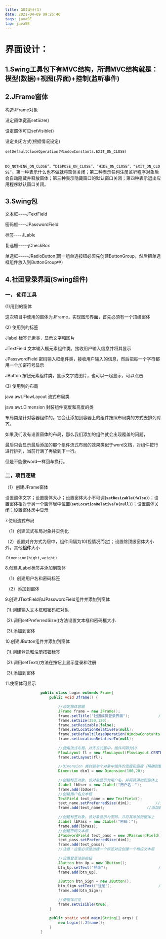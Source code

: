 ```yaml
---
title: GUI设计(1)
date: 2021-04-09 09:26:46
tags: javaSE
tap: javaSE
---
```


# 界面设计：

## 1.Swing工具包下有MVC结构，所谓MVC结构就是：模型(数据)+视图(界面)+控制(监听事件)

## 2.JFrame窗体 <!--more-->

构造JFrame对象

设定窗体宽高setSize()

设定窗体可见setVisible()

设定关闭方式(根据情况设定)

​	`setDefaultCloseOperation(WindowConstants.EXIT_ON_CLOSE)`

​	`DO_NOTHING_ON_CLOSE”、“DISPOSE_ON_CLOSE”、“HIDE_ON_CLOSE”、“EXIT_ON_CLOSE”`。第一种表示什么也不做就将窗体关闭；第二种表示任何注册监听程序对象后会自动隐藏并释放窗体；第三种表示隐藏窗口的默认窗口关闭；第四种表示退出应用程序默认窗口关闭。

## 3.Swing包

文本框----JTextField

密码框----JPasswordField

标签----JLable

复选框-----jCheckBox

单选框-----JRadioButton(同一组单选按钮必须先创建ButtonGroup，然后把单选框组件放入到ButtonGroup中)

 

## 4.社团登录界面(Swing组件)

### 一， 使用工具

 (1)用到的窗体

 这次项目中使用的窗体为JFrame，实现图形界面，首先必须有一个顶级窗体

 (2) 使用到的标签

Jlabel 标签元素类，显示文字和图片

JTextField 文本输入框元素组件类，接收用户输入信息并将其显示

JPasswordField 密码输入框组件类，接收用户输入的信息，然后把每一个字符都用一个加密符号显示

JButton 按钮元素组件类，显示文字或图片，也可以一起显示，可以点击

 (3) 使用到的布局

java.awt.FlowLayout   流式布局类

java.awt.Dimension   封装组件宽度和高度的类

布局类是针对容器组件的，它会让添加到容器上的组件按照布局类的方式去排列对齐。

如果我们没有设置窗体的布局，那么我们添加的组件就会出现覆盖的问题，

最后只会显示最后添加的那个组件流式布局的效果类似于word文档，对组件按行进行排列，当前行满了再放到下一行。

但是不能像word一样回车换行。 

### 二，项目逻辑

（1）创建JFrame窗体

​	设置窗体文字；设置窗体大小；设置窗体大小不可调(**`setResizable(false)`**)；设置窗体相对于另一个窗体居中位置(**`setLocationRelativeTo(null)`**)；设置窗体关闭；设置窗体居中显示

7.使用流式布局

​	（1）创建流式布局对象并实例化

​	（2）设置对齐方式为居中，组件间隔为10(视情况而定)；设置除顶级窗体大小外，其他**组件**大小

​	`Dimension(hight,weight)`

8.创建JLabel标签并添加到窗体

​	（1）创建用户名和密码标签

​	（2）添加到窗体

9.创建JTextField和JPasswordField组件并添加到窗体

​	(1).创建输入文本框和密码框对象

​	(2).调用setPreferredSize()方法设置文本框和密码框大小

​	(3).添加到窗体

10.创建JButton组件并添加到窗体

​	(1).创建登录和注册按钮标签

​	(2).调用setText()方法在按钮上显示登录和注册

​	(3).添加到窗体

11.使窗体可显示

```java
				public class Login extends Frame{
					public void Jframe() {
						
						//设定窗体容器
						JFrame frame = new JFrame();
						frame.setTitle("社团成员登录界面"); 			//容器文字
						frame.setSize(350,120);							//容器大小
						frame.setResizable(false);						//设置禁止调整窗体大小
						frame.setLocationRelativeTo(null);				// 设置窗体相对于另一个组件的居中位置，		
						frame.setDefaultCloseOperation(WindowConstants.EXIT_ON_CLOSE);   	          //容器关闭
						frame.setLocationRelativeTo(null);								//居中显示
						
						//使用流式布局，对齐方式居中，组件间隔为10
						FlowLayout fl = new FlowLayout(FlowLayout.CENTER,10,10);
						frame.setLayout(fl);
						
						//Dimension 类封装单个对象中组件的宽度和高度（精确到整数）
						Dimension dim1 = new Dimension(100,20);
						
						//创建标签对象，该对象显示为用户名，并将其添加到窗体上
						JLabel lbUser = new JLabel("用户名：");
						frame.add(lbUser);
						//创建用户名文本框
						TextField text_name = new TextField();
						text_name.setPreferredSize(dim1);			//设置除顶级容器组件其他组件的大小
						frame.add(text_name);					//添加到容器
						
						//创建标签对象，该对象显示为密码，并将其添加到窗体上
						JLabel lbPass = new JLabel("密码：");
						frame.add(lbPass);
						//创建密码文本框
						JPasswordField text_pass = new JPasswordField();
						text_pass.setPreferredSize(dim1);
						frame.add(text_pass);
						//注意：这里必须是创建一个标签对应创建一个相应文本框
						
						//设置登录注册按钮
						JButton btn_Up = new JButton();
						btn_Up.setText("登录");						//调用setText()方法在按钮上显示登录
						frame.add(btn_Up);
						
						JButton btn_Sign = new JButton();
						btn_Sign.setText("注册");						//调用setText()方法在按钮上显示注册
						frame.add(btn_Sign);
						
						//使窗体可见
						frame.setVisible(true);
					}
					
					public static void main(String[] args) {
						new Login().Jframe();
					}
				}

```

